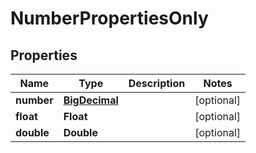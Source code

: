 
# NumberPropertiesOnly

## Properties
| Name | Type | Description | Notes |
| ------------ | ------------- | ------------- | ------------- |
| **number** | [**BigDecimal**](BigDecimal.md) |  |  [optional] |
| **float** | **Float** |  |  [optional] |
| **double** | **Double** |  |  [optional] |



